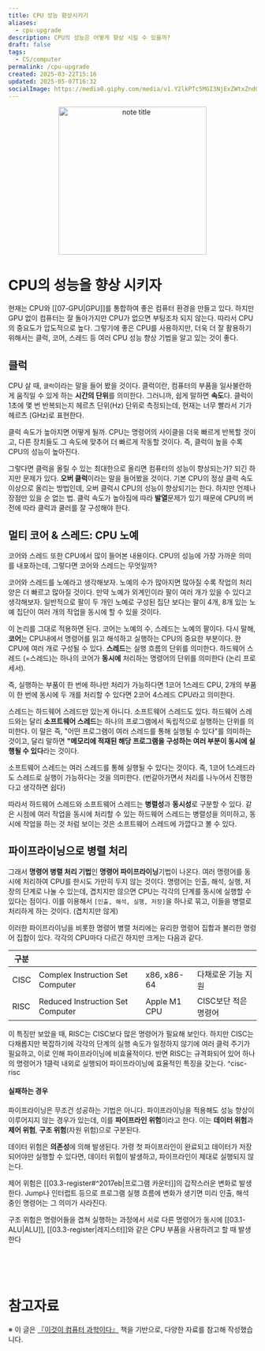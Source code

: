 ```yaml
---
title: CPU 성능 향상시키기
aliases:
  - cpu-upgrade
description: CPU의 성능은 어떻게 향상 시킬 수 있을까?
draft: false
tags:
  - CS/computer
permalink: /cpu-upgrade
created: 2025-03-22T15:16
updated: 2025-05-07T16:32
socialImage: https://media0.giphy.com/media/v1.Y2lkPTc5MGI3NjExZWtxZnd0MmpsbG1leHAzODU2M2hsc21pYjBhY3VzMzIzbDFxbzlxZCZlcD12MV9pbnRlcm5hbF9naWZfYnlfaWQmY3Q9Zw/5tvJS6ZZslR9nBYxUA/giphy.gif
---
```

<p align="center">
  <img src="https://media0.giphy.com/media/v1.Y2lkPTc5MGI3NjExZWtxZnd0MmpsbG1leHAzODU2M2hsc21pYjBhY3VzMzIzbDFxbzlxZCZlcD12MV9pbnRlcm5hbF9naWZfYnlfaWQmY3Q9Zw/5tvJS6ZZslR9nBYxUA/giphy.gif" alt="note title" width="300">
</p>

# CPU의 성능을 향상 시키자

현재는 CPU와 [[07-GPU|GPU]]를 통합하여 좋은 컴퓨터 환경을 만들고 있다. 하지만 GPU 없이 컴퓨터는 잘 돌아가지만 CPU가 없으면 부팅조차 되지 않는다. 따라서 CPU의 중요도가 압도적으로 높다. 그렇기에 좋은 CPU를 사용하지만, 더욱 더 잘 활용하기 위해서는 클럭, 코어, 스레드 등 여러 CPU 성능 향상 기법을 알고 있는 것이 좋다.

## 클럭

CPU 살 때, `클럭`이라는 말을 들어 봤을 것이다. 클럭이란, 컴퓨터의 부품을 일사불란하게 움직일 수 있게 하는 **시간의 단위**를 의미한다. 그러니까, 쉽게 말하면 **속도**다. 클럭이 1초에 몇 번 반복되는지 헤르츠 단위(Hz) 단위로 측정되는데, 현재는 너무 빨라서 기가 헤르츠 (GHz)로 표현한다.

클럭 속도가 높아지면 어떻게 될까. CPU는 명령어의 사이클을 더욱 빠르게 반복할 것이고, 다른 장치들도 그 속도에 맞추어 더 빠르게 작동할 것이다. 즉, 클럭이 높을 수록 CPU의 성능이 높아진다.

그렇다면 클럭을 올릴 수 있는 최대한으로 올리면 컴퓨터의 성능이 향상되는가? 되긴 하지만 문제가 있다. **오버 클럭**이라는 말을 들어봤을 것이다. 기본 CPU의 정상 클럭 속도 이상으로 올리는 방법인데, 오버 클럭시 CPU의 성능이 향상되기는 한다. 하지만 언제나 장점만 있을 순 없는 법. 클럭 속도가 높아짐에 따라 **발열**문제가 있기 때문에 CPU의 버전에 따라 클럭과 쿨러를 잘 구성해야 한다.

## 멀티 코어 & 스레드: CPU 노예

코어와 스레드 또한 CPU에서 많이 들어본 내용이다. CPU의 성능에 가장 가까운 의미를 내포하는데, 그렇다면 코어와 스레드는 무엇일까?

코어와 스레드를 노예라고 생각해보자. 노예의 수가 많아지면 많아질 수록 작업의 처리 양은 더 빠르고 많아질 것이다. 만약 노예가 외계인이라 팔이 여러 개가 있을 수 있다고 생각해보자. 일반적으로 팔이 두 개인 노예로 구성된 집단 보다는 팔이 4개, 8개 있는 노예 집단이 여러 개의 작업을 동시에 할 수 있을 것이다.

이 논리를 그대로 적용하면 된다. 코어는 노예의 수, 스레드는 노예의 팔이다. 다시 말해, **코어**는 CPU내에서 명령어를 읽고 해석하고 실행하는 CPU의 중요한 부분이다. 한 CPU에 여러 개로 구성될 수 있다. **스레드**는 실행 흐름의 단위를 의미한다. 하드웨어 스레드 (=스레드)는 하나의 코어가 **동시에** 처리하는 명령어의 단위를 의미한다 (논리 프로세서).

즉, 실행하는 부품이 한 번에 하나만 처리가 가능하다면 1코어 1스레드 CPU, 2개의 부품이 한 번에 동시에 두 개를 처리할 수 있다면 2코어 4스레드 CPU라고 의미한다.

스레드는 하드웨어 스레드만 있는게 아니다. 소프트웨어 스레드도 있다. 하드웨어 스레드와는 달리 **소프트웨어 스레드**는 하나의 프로그램에서 독립적으로 실행하는 단위를 의미한다. 이 말은 즉, "어떤 프로그램이 여러 스레드를 통해 실행될 수 있다"를 의미하는 것이고, 달리 말하면 **"메모리에 적재된 해당 프로그램을 구성하는 여러 부분이 동시에 실행될 수 있다**라는 것이다. 

소프트웨어 스레드는 여러 스레드를 통해 실행될 수 있다는 것이다. 즉, 1코어 1스레드라도 스레드로 실행이 가능하다는 것을 의미한다. (번갈아가면서 처리를 나누어서 진행한다고 생각하면 쉽다)

따라서 하드웨어 스레드와 소프트웨어 스레드는 **병렬성**과 **동시성**로 구분할 수 있다. 같은 시점에 여러 작업을 동시에 처리할 수 있는 하드웨어 스레드는 병렬성을 의미하고, 동시에 작업을 하는 것 처럼 보이는 것은 소프트웨어 스레드에 가깝다고 볼 수 있다.

## 파이프라이닝으로 병렬 처리

그래서 **명령어 병렬 처리 기법**인 **명령어 파이프라이닝**기법이 나온다. 여러 명령어를 동시에 처리하여 CPU를 한시도 가만히 두지 않는 것이다. 명령어는 인출, 해석, 실행, 저장의 단계로 나눌 수 있는데, 겹치지만 않으면 CPU는 각각의 단계를 동시에 실행할 수 있다는 점이다. 이를 이용해서 `[인출, 해석, 실행, 저장]`을 하나로 묶고, 이들을 병렬로 처리하게 하는 것이다. (겹치지만 않게)

이러한 파이프라이닝을 비롯한 명령어 병렬 처리에는 유리한 명령어 집합과 불리한 명령어 집합이 있다. 각각의 CPU마다 다르긴 하지만 크게는 다음과 같다. 

| 구분   |                                  |              |               |
| ---- | -------------------------------- | ------------ | ------------- |
| CISC | Complex Instruction Set Computer | x86, x86-64  | 다채로운 기능 지원    |
| RISC | Reduced Instruction Set Computer | Apple M1 CPU | CISC보단 적은 명령어 |

이 특징만 보았을 때, RISC는 CISC보다 많은 명령어가 필요해 보인다. 하지만 CISC는 다채롭지만 복잡하기에 각각의 단계의 실행 속도가 일정하지 않기에 여러 클럭 주기가 필요하고, 이로 인해 파이프라이닝에 비효율적이다. 반면 RISC는 규격화되어 있어 하나의 명령어가 1클럭 내외로 실행되어 파이프라이닝에 효율적인 특징을 갖는다. ^cisc-risc

#### 실패하는 경우

파이프라이닝은 무조건 성공하는 기법은 아니다. 파이프라이닝을 적용해도 성능 향상이 이루어지지 않는 경우가 있는데, 이를 **파이프라인 위험**이라고 한다. 이는 **데이터 위험**과 **제어 위험**, **구조 위험**(자원 위험)으로 구분된다.

데이터 위험은 **의존성**에 의해 발생된다. 가령 첫 파이프라인이 완료되고 데이터가 저장되어야만 실행할 수 있다면, 데이터 위험이 발생하고, 파이프라인이 제대로 실행되지 않는다. 

제어 위험은 [[03.3-register#^2017eb|프로그램 카운터]]의 갑작스러운 변화로 발생한다. Jump나 인터럽트 등으로 프로그램 실행 흐름에 변화가 생기면 미리 인출, 해석 중인 명령어는 그 의미가 사라진다.

구조 위험은 명령어들을 겹쳐 실행하는 과정에서 서로 다른 명령어가 동시에 [[03.1-ALU|ALU]], [[03.3-register|레지스터]]와 같은 CPU 부품을 사용하려고 할 때 발생한다

</br></br></br>
# 참고자료
※ 이 글은 [『이것이 컴퓨터 과학이다』](https://product.kyobobook.co.kr/detail/S000214014967) 책을 기반으로, 다양한 자료를 참고해 작성했습니다.